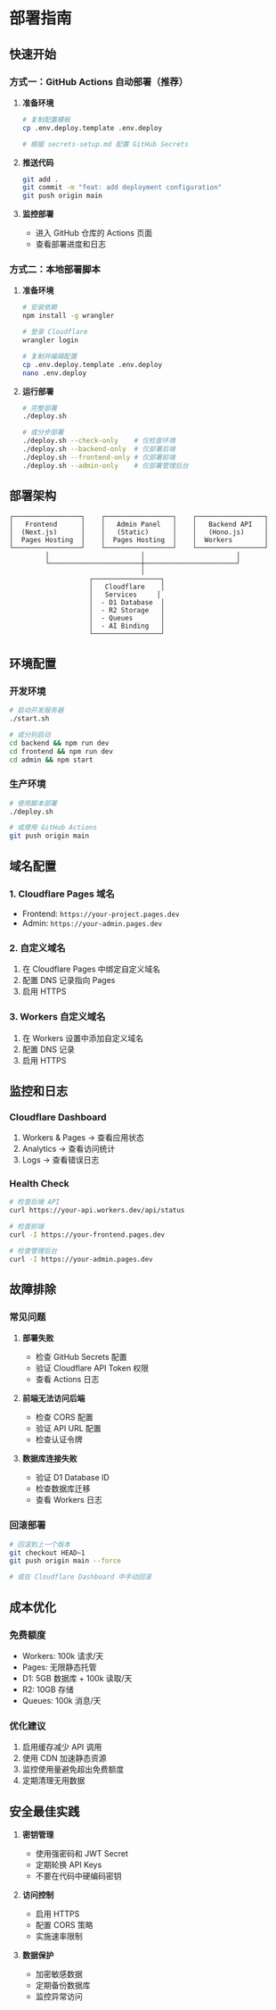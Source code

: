 # 部署指南

## 快速开始

### 方式一：GitHub Actions 自动部署（推荐）

1. **准备环境**
   ```bash
   # 复制配置模板
   cp .env.deploy.template .env.deploy
   
   # 根据 secrets-setup.md 配置 GitHub Secrets
   ```

2. **推送代码**
   ```bash
   git add .
   git commit -m "feat: add deployment configuration"
   git push origin main
   ```

3. **监控部署**
   - 进入 GitHub 仓库的 Actions 页面
   - 查看部署进度和日志

### 方式二：本地部署脚本

1. **准备环境**
   ```bash
   # 安装依赖
   npm install -g wrangler
   
   # 登录 Cloudflare
   wrangler login
   
   # 复制并编辑配置
   cp .env.deploy.template .env.deploy
   nano .env.deploy
   ```

2. **运行部署**
   ```bash
   # 完整部署
   ./deploy.sh
   
   # 或分步部署
   ./deploy.sh --check-only    # 仅检查环境
   ./deploy.sh --backend-only  # 仅部署后端
   ./deploy.sh --frontend-only # 仅部署前端
   ./deploy.sh --admin-only    # 仅部署管理后台
   ```

## 部署架构

```
┌─────────────────┐    ┌─────────────────┐    ┌─────────────────┐
│   Frontend      │    │   Admin Panel   │    │   Backend API   │
│  (Next.js)      │    │   (Static)      │    │   (Hono.js)     │
│  Pages Hosting  │    │  Pages Hosting  │    │  Workers        │
└─────────────────┘    └─────────────────┘    └─────────────────┘
         │                       │                       │
         └───────────────────────┼───────────────────────┘
                                 │
                    ┌─────────────────┐
                    │   Cloudflare    │
                    │   Services     │
                    │  - D1 Database  │
                    │  - R2 Storage   │
                    │  - Queues       │
                    │  - AI Binding   │
                    └─────────────────┘
```

## 环境配置

### 开发环境
```bash
# 启动开发服务器
./start.sh

# 或分别启动
cd backend && npm run dev
cd frontend && npm run dev
cd admin && npm start
```

### 生产环境
```bash
# 使用脚本部署
./deploy.sh

# 或使用 GitHub Actions
git push origin main
```

## 域名配置

### 1. Cloudflare Pages 域名
- Frontend: `https://your-project.pages.dev`
- Admin: `https://your-admin.pages.dev`

### 2. 自定义域名
1. 在 Cloudflare Pages 中绑定自定义域名
2. 配置 DNS 记录指向 Pages
3. 启用 HTTPS

### 3. Workers 自定义域名
1. 在 Workers 设置中添加自定义域名
2. 配置 DNS 记录
3. 启用 HTTPS

## 监控和日志

### Cloudflare Dashboard
1. Workers & Pages → 查看应用状态
2. Analytics → 查看访问统计
3. Logs → 查看错误日志

### Health Check
```bash
# 检查后端 API
curl https://your-api.workers.dev/api/status

# 检查前端
curl -I https://your-frontend.pages.dev

# 检查管理后台
curl -I https://your-admin.pages.dev
```

## 故障排除

### 常见问题

1. **部署失败**
   - 检查 GitHub Secrets 配置
   - 验证 Cloudflare API Token 权限
   - 查看 Actions 日志

2. **前端无法访问后端**
   - 检查 CORS 配置
   - 验证 API URL 配置
   - 检查认证令牌

3. **数据库连接失败**
   - 验证 D1 Database ID
   - 检查数据库迁移
   - 查看 Workers 日志

### 回滚部署

```bash
# 回滚到上一个版本
git checkout HEAD~1
git push origin main --force

# 或在 Cloudflare Dashboard 中手动回滚
```

## 成本优化

### 免费额度
- Workers: 100k 请求/天
- Pages: 无限静态托管
- D1: 5GB 数据库 + 100k 读取/天
- R2: 10GB 存储
- Queues: 100k 消息/天

### 优化建议
1. 启用缓存减少 API 调用
2. 使用 CDN 加速静态资源
3. 监控使用量避免超出免费额度
4. 定期清理无用数据

## 安全最佳实践

1. **密钥管理**
   - 使用强密码和 JWT Secret
   - 定期轮换 API Keys
   - 不要在代码中硬编码密钥

2. **访问控制**
   - 启用 HTTPS
   - 配置 CORS 策略
   - 实施速率限制

3. **数据保护**
   - 加密敏感数据
   - 定期备份数据库
   - 监控异常访问